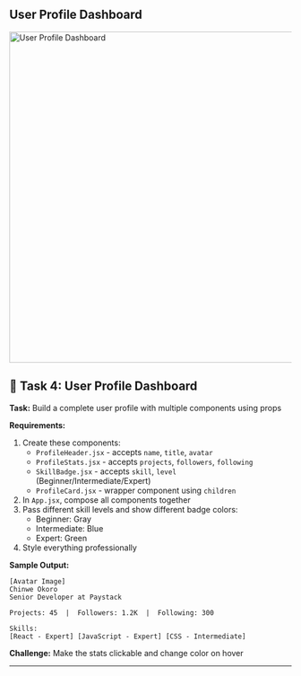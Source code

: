 ## User Profile Dashboard
<img width="517" height="590" alt="User Profile Dashboard" src="https://github.com/user-attachments/assets/e03fb877-3988-4840-9021-6ae20adbdd43" />


## 🎯 Task 4: User Profile Dashboard

**Task:** Build a complete user profile with multiple components using props

**Requirements:**
1. Create these components:
   - `ProfileHeader.jsx` - accepts `name`, `title`, `avatar`
   - `ProfileStats.jsx` - accepts `projects`, `followers`, `following`
   - `SkillBadge.jsx` - accepts `skill`, `level` (Beginner/Intermediate/Expert)
   - `ProfileCard.jsx` - wrapper component using `children`
2. In `App.jsx`, compose all components together
3. Pass different skill levels and show different badge colors:
   - Beginner: Gray
   - Intermediate: Blue
   - Expert: Green
4. Style everything professionally

**Sample Output:**
```
[Avatar Image]
Chinwe Okoro
Senior Developer at Paystack

Projects: 45  |  Followers: 1.2K  |  Following: 300

Skills:
[React - Expert] [JavaScript - Expert] [CSS - Intermediate]
```

**Challenge:** Make the stats clickable and change color on hover

---
